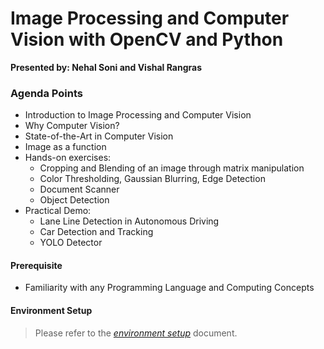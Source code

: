 # Image Processing and Computer Vision with OpenCV and Python

**Presented by: Nehal Soni and Vishal Rangras**

### Agenda Points

* Introduction to Image Processing and Computer Vision
* Why Computer Vision?
* State-of-the-Art in Computer Vision
* Image as a function
* Hands-on exercises:
	* Cropping and Blending of an image through matrix manipulation
	* Color Thresholding, Gaussian Blurring, Edge Detection
	* Document Scanner
	* Object Detection
* Practical Demo:
	* Lane Line Detection in Autonomous Driving
	* Car Detection and Tracking
	* YOLO Detector
	
#### Prerequisite

* Familiarity with any Programming Language and Computing Concepts

#### Environment Setup

> Please refer to the *[environment setup](https://github.com/cignextraining/computer-vision/env-setup.md)* document.